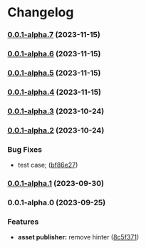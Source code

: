 # Changelog
### [0.0.1-alpha.7](https://github.com/isubo-org/isubo-core/compare/v0.0.1-alpha.6...v0.0.1-alpha.7) (2023-11-15)

### [0.0.1-alpha.6](https://github.com/isubo-org/isubo-core/compare/v0.0.1-alpha.5...v0.0.1-alpha.6) (2023-11-15)

### [0.0.1-alpha.5](https://github.com/isubo-org/isubo-core/compare/v0.0.1-alpha.3...v0.0.1-alpha.5) (2023-11-15)

### [0.0.1-alpha.4](https://github.com/isubo-org/isubo-core/compare/v0.0.1-alpha.3...v0.0.1-alpha.4) (2023-11-15)

### [0.0.1-alpha.3](https://github.com/isubo-org/isubo-core/compare/v0.0.1-alpha.2...v0.0.1-alpha.3) (2023-10-24)

### [0.0.1-alpha.2](https://github.com/isubo-org/isubo-core/compare/v0.0.1-alpha.1...v0.0.1-alpha.2) (2023-10-24)


### Bug Fixes

* test case; ([bf86e27](https://github.com/isubo-org/isubo-core/commit/bf86e272910c10ba971b3e1e37740f7327fc9e80))

### [0.0.1-alpha.1](https://github.com/isubo-org/isubo-core/compare/v0.0.1-alpha.0...v0.0.1-alpha.1) (2023-09-30)

### 0.0.1-alpha.0 (2023-09-25)


### Features

* **asset publisher:** remove hinter ([8c5f371](https://github.com/isubo-org/isubo-core/commit/8c5f3719e236c4dedc6fd1d72ac0b41355cbb904))
